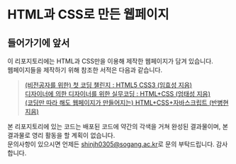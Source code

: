HTML과 CSS로 만든 웹페이지
===========================
들어가기에 앞서
---------------------------
이 리포지토리에는 HTML과 CSS만을 이용해 제작한 웹페이지가 담겨 있습니다.<br>
웹페이지들을 제작하기 위해 참조한 서적은 다음과 같습니다.

> [(비전공자를 위한) 첫 코딩 챌린지 : HTML5 CSS3 (임효성 지음)](http://www.kyobobook.co.kr/product/detailViewKor.laf?ejkGb=KOR&mallGb=KOR&barcode=9791197149849&orderClick=LEa&Kc=)<br>
> [디자이너에 의한 디자이너를 위한 실무코딩 : HTML+CSS (엄태성 지음)](http://www.kyobobook.co.kr/product/detailViewKor.laf?ejkGb=KOR&mallGb=KOR&barcode=9791165920494&orderClick=LEa&Kc=)<br>
> [(코딩만 따라 해도 웹페이지가 만들어지는) HTML+CSS+자바스크립트 (반병현 지음)](http://www.kyobobook.co.kr/product/detailViewKor.laf?ejkGb=KOR&mallGb=KOR&barcode=9788970505367&orderClick=LEa&Kc=)<br>

본 리포지토리에 있는 코드는 배포된 코드에 약간의 각색을 거쳐 완성된 결과물이며, 본 결과물로 영리 활동을 할 계획이 없습니다.<br>
문의사항이 있으시면 언제든 <shinjh0305@sogang.ac.kr>로 문의 부탁드립니다. 감사합니다.
